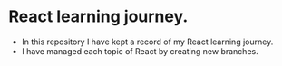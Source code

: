 # React learning journey.

-  In this repository I have kept a record of my React learning journey.
-  I have managed each topic of React by creating new branches.
